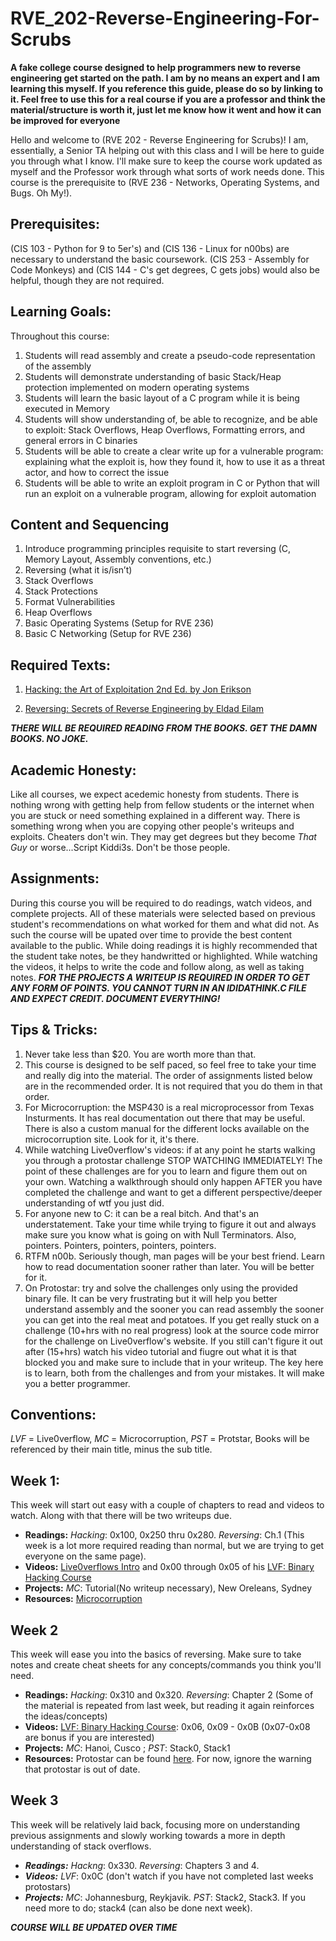 # RVE_202-Reverse-Engineering-For-Scrubs
**A fake college course designed to help programmers new to reverse engineering get started on the path. I am by no means an expert and I am learning this myself. If you reference this guide, please do so by linking to it. Feel free to use this for a real course if you are a professor and think the material/structure is worth it, just let me know how it went and how it can be improved for everyone**

Hello and welcome to (RVE 202 - Reverse Engineering for Scrubs)! I am, essentially, a Senior TA helping out with this class and I will be here to guide you through what I know. I'll make sure to keep the course work updated as myself and the Professor work through what sorts of work needs done. This course is the prerequisite to (RVE 236 - Networks, Operating Systems, and Bugs. Oh My!).

## Prerequisites:
(CIS 103 - Python for 9 to 5er's) and (CIS 136 - Linux for n00bs) are necessary to understand the basic coursework. (CIS 253 - Assembly for Code Monkeys) and (CIS 144 - C's get degrees, C gets jobs) would also be helpful, though they are not required.

## Learning Goals:
Throughout this course:
1. Students will read assembly and create a pseudo-code representation of the assembly
2. Students will demonstrate understanding of basic Stack/Heap protection implemented on modern operating systems
3. Students will learn the basic layout of a C program while it is being executed in Memory
4. Students will show understanding of, be able to recognize, and be able to exploit: Stack Overflows, Heap Overflows, 
   Formatting errors, and general errors in C binaries
5. Students will be able to create a clear write up for a vulnerable program: explaining what the exploit is, how they 
   found it, how to use it as a threat actor, and how to correct the issue
6. Students will be able to write an exploit program in C or Python that will run an exploit on a vulnerable program, 
   allowing for exploit automation

## Content and Sequencing
1. Introduce programming principles requisite to start reversing (C, Memory Layout, Assembly conventions, etc.)
2. Reversing (what it is/isn’t)
3. Stack Overflows
4. Stack Protections
5. Format Vulnerabilities
6. Heap Overflows
7. Basic Operating Systems (Setup for RVE 236)
8. Basic C Networking (Setup for RVE 236)

## Required Texts:
1. [Hacking: the Art of Exploitation 2nd Ed. by Jon Erikson](https://www.amazon.com/Hacking-Art-Exploitation-Jon-Erickson/dp/1593271441/ref=sr_1_2?ie=UTF8&qid=1545281046&sr=8-2&keywords=hacking+the+art+of+exploitation)

2. [Reversing: Secrets of Reverse Engineering by Eldad Eilam](https://www.amazon.com/Reversing-Secrets-Engineering-Eldad-Eilam/dp/0764574817/ref=sr_1_1?ie=UTF8&qid=1545281077&sr=8-1&keywords=reversing+secrets+of+reverse+engineering)

***THERE WILL BE REQUIRED READING FROM THE BOOKS. GET THE DAMN BOOKS. NO JOKE.***

## Academic Honesty:
Like all courses, we expect acedemic honesty from students. There is nothing wrong with getting help from fellow students or the internet when you are stuck or need something explained in a different way. There is something wrong when you are copying other people's writeups and exploits. Cheaters don't win. They may get degrees but they become *That Guy* or worse...Script Kiddi3s. Don't be those people.

## Assignments:
During this course you will be required to do readings, watch videos, and complete projects. All of these materials were selected based on previous student's recommendations on what worked for them and what did not. As such the course will be upated over time to provide the best content available to the public. While doing readings it is highly recommended that the student take notes, be they handwritted or highlighted. While watching the videos, it helps to write the code and follow along, as well as taking notes. ***FOR THE PROJECTS A WRITEUP IS REQUIRED IN ORDER TO GET ANY FORM OF POINTS. YOU CANNOT TURN IN AN IDIDATHINK.C FILE AND EXPECT CREDIT. DOCUMENT EVERYTHING!***

## Tips & Tricks:
1. Never take less than $20. You are worth more than that.
2. This course is designed to be self paced, so feel free to take your time and really dig into the material. The order of assignments  listed below are in the recommended order. It is not required that you do them in that order.
3. For Microcorruption: the MSP430 is a real microprocessor from Texas Insturments. It has real documentation out there that may be useful. There is also a custom manual for the different locks available on the microcorruption site. Look for it, it's there.
4. While watching Live0verflow's videos: if at any point he starts walking you through a protostar challenge STOP WATCHING IMMEDIATELY! The point of these challenges are for you to learn and figure them out on your own. Watching a walkthrough should only happen AFTER you have completed the challenge and want to get a different perspective/deeper understanding of wtf you just did.
5. For anyone new to C: it can be a real bitch. And that's an understatement. Take your time while trying to figure it out and always make sure you know what is going on with Null Terminators. Also, pointers. Pointers, pointers, pointers, pointers.
6. RTFM n00b. Seriously though, man pages will be your best friend. Learn how to read documentation sooner rather than later. You will be better for it.
7. On Protostar: try and solve the challenges only using the provided binary file. It can be very frustrating but it will help you better understand assembly and the sooner you can read assembly the sooner you can get into the real meat and potatoes. If you get really stuck on a challenge (10+hrs with no real progress) look at the source code mirror for the challenge on Live0verflow's website. If you still can't figure it out after (15+hrs) watch his video tutorial and fiugre out what it is that blocked you and make sure to include that in your writeup. The key here is to learn, both from the challenges and from your mistakes. It will make you a better programmer.

## Conventions:
  _LVF_ = Live0verflow,
  _MC_ = Microcorruption,
  _PST_ = Protstar,
  Books will be referenced by their main title, minus the sub title.

## Week 1:
This week will start out easy with a couple of chapters to read and videos to watch. Along with that there will be two writeups due.
- **Readings:** _Hacking_: 0x100, 0x250 thru 0x280. _Reversing_: Ch.1 (This week is a lot more required reading than normal, but we are trying to get everyone on the same page). 
- **Videos:** [Live0verflows Intro](https://liveoverflow.com/intro.html) and 0x00 through 0x05 of his [LVF: Binary Hacking Course](https://liveoverflow.com/binary_hacking/index.html)
- **Projects:** _MC_: Tutorial(No writeup necessary), New Oreleans, Sydney
- **Resources:** [Microcorruption](https://microcorruption.com/)

## Week 2
This week will ease you into the basics of reversing. Make sure to take notes and create cheat sheets for any concepts/commands you think you'll need.
- **Readings:** _Hacking_: 0x310 and 0x320. _Reversing_: Chapter 2 (Some of the material is repeated from last week, but reading it again reinforces the ideas/concepts)
- **Videos:** [LVF: Binary Hacking Course](https://liveoverflow.com/binary_hacking/index.html): 0x06, 0x09 - 0x0B (0x07-0x08 are bonus if you are interested)
- **Projects:** _MC_: Hanoi, Cusco ; _PST_: Stack0, Stack1
- **Resources:** Protostar can be found [here](https://exploit.education/protostar/). For now, ignore the warning that protostar is out of date.

## Week 3
This week will be relatively laid back, focusing more on understanding previous assignments and slowly working towards a more in depth understanding of stack overflows.
- ***Readings:*** _Hackng_: 0x330. _Reversing_: Chapters 3 and 4.
- ***Videos:*** _LVF_: 0x0C (don't watch if you have not completed last weeks protostars)
- ***Projects:*** _MC_: Johannesburg, Reykjavik. _PST_: Stack2, Stack3. If you need more to do; stack4 (can also be done next week).

***COURSE WILL BE UPDATED OVER TIME***

